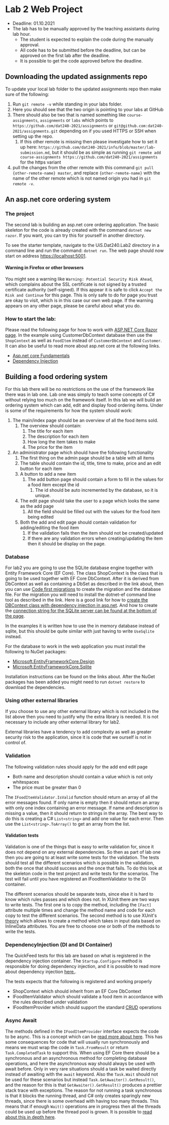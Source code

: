 # Lab 2 Web Project

* Deadline: 01.10.2021
* The lab has to be manually approved by the teaching assistants during lab hour.
  * The student is expected to explain the code during the manually approval.
  * All code has to be submitted before the deadline, but can be approved on the first lab after the deadline.
  * It is possible to get the code approved before the deadline.

## Downloading the updated assignments repo

To update your local lab folder to the updated assignments repo then make sure of the following:

1. Run `git remote -v` while standing in your labs folder.
2. Here you should see that the two origin is pointing to your labs at GitHub
3. There should also be two that is named something like `course-assignments`, `assignments` or `labs` which points to `https://github.com/dat240-2021/assignments` or `git@github.com:dat240-2021/assignments.git` depending on if you used HTTPS or SSH when setting up the repo.
   1. If this other remote is missing then please investigate how to set it up here: `https://github.com/dat240-2021/info/blob/master/lab-submission.md`, but it should be as simple as running `git remote add course-assignments https://github.com/dat240-2021/assignments` for the https variant
4. pull the changes from the other remote with this command `git pull {other-remote-name} master`, and replace `{other-remote-name}` with the name of the other remote which is not named origin you had in `git remote -v`.

## An asp.net core ordering system

### The project

The second lab is building an asp.net core ordering application. The basic skeleton for the code is already created with the command `dotnet new razor`. If you want, you can try this for yourself in another directory. 

To see the starter template, navigate to the UiS.Dat240.Lab2 directory in a command line and run the command: `dotnet run`. The web page should now start on address [https://localhost:5001](https://localhost:5001). 

#### Warning in Firefox or other browsers

You might see a warning like `Warning: Potential Security Risk Ahead`, which complains about the SSL certificate is not signed by a trusted certificate authority (self-signed). If this appear it is safe to click `Accept the Risk and Continue` for this page. This is only safe to do for page you trust are okay to visit, which is in this case our own web page. If the warning appears on any other page, please be careful about what you do.

### How to start the lab:

Please read the following page for how to work with [ASP.NET Core Razor page](https://docs.microsoft.com/en-us/aspnet/core/razor-pages/?view=aspnetcore-5.0&tabs=visual-studio). In the example using CustomerDbContext database then use the `ShopContext` as well as `FoodItem` instead of `CustomerDbContext` and `Customer`. It can also be useful to read more about asp.net core at the following links.

* [Asp.net core Fundamentals](https://docs.microsoft.com/en-us/aspnet/core/fundamentals/?view=aspnetcore-5.0&tabs=windows)
* [Dependency Injection](https://docs.microsoft.com/en-us/aspnet/core/fundamentals/dependency-injection?view=aspnetcore-5.0)

## Building a food ordering system

For this lab there will be no restrictions on the use of the framework like there was in lab one. Lab one was simply to teach some concepts of C# without relying too much on the framework itself. In this lab we will build an ordering system which can add, edit and display food ordering items. Under is some of the requirements for how the system should work:

1. The main/index page should be an overview of all the food items sold.
   1. The overview should contain:
      1. The title for each item
      2. The description for each item
      3. How long the item takes to make
      4. The price for the item
2. An administrator page which should have the following functionality
   1. The first thing on the admin page should be a table with all items
   2. The table should contain the id, title, time to make, price and an edit button for each item
   3. A button to add a new item
      1. The add button page should contain a form to fill in the values for a food item except the id
         1. The id should be auto incremented by the database, so it is unique.
   4. The edit page should take the user to a page which looks the same as the add page
      1. All the field should be filled out with the values for the food item being edited
   5. Both the add and edit page should contain validation for adding/editing the food item
      1. If the validation fails then the item should not be created/updated
      2. If there are any validation errors when creating/updating the item then it should be display on the page.

### Database

For lab2 you are going to use the SQLite database engine together with Entity Framework Core (EF Core). The class ShopContext is the class that is going to be used together with EF Core DbContext. After it is derived from DbContext as well as containing a DbSet as described in the link about, then you can use [Code first migrations](https://docs.microsoft.com/en-us/ef/core/managing-schemas/migrations/?tabs=dotnet-core-cli) to create the migration and the database file. For the migration you will need to install the dotnet-ef command line tool as described in the link. Here is a good link for how to [create the DBContext class with dependency injection in asp.net](https://docs.microsoft.com/en-us/ef/core/dbcontext-configuration/). And how to create the [connection string for the SQLite server can be found at the bottom of the page](https://docs.microsoft.com/en-us/dotnet/standard/data/sqlite/connection-strings). 

In the examples it is written how to use the in memory database instead of sqlite, but this should be quite similar with just having to write `UseSqlite` instead.

For the database to work in the web application you must install the following to NuGet packages:

* [Microsoft.EntityFrameworkCore.Design](https://www.nuget.org/packages/Microsoft.EntityFrameworkCore.Design/)
* [Microsoft.EntityFrameworkCore.Sqlite](https://www.nuget.org/packages/Microsoft.EntityFrameworkCore.Sqlite/)

Installation instructions can be found on the links about. After the NuGet packages has been added you might need to run `dotnet restore` to download the dependencies.

### Using other external libraries

If you choose to use any other external library which is not included in the list above then you need to justify why the extra library is needed. It is not necessary to include any other external library for lab2. 

External libraries have a tendency to add complexity as well as greater security risk to the application, since it is code that we ourself is not in control of.

### Validation

The following validation rules should apply for the add end edit page
* Both name and description should contain a value which is not only whitespaces
* The price must be greater than 0

The `IFoodItemValidator.IsValid` function should return an array of all the error messages found. If only name is empty then it should return an array with only one index containing an error message. If name and description is missing a value, then it should return to strings in the array. The best way to do this is creating a C# `List<string>` and add one value for each error. Then use the `List<string>.ToArray()` to get an array from the list.

#### Validation tests

Validation is one of the things that is easy to write validation for, since it does not depend on any external dependencies. So then as part of lab one then you are going to at least write some tests for the validation. 
The tests should test all the different scenarios which is possible in the validation, both the once that should success and the once that fails. To do this look at the skeleton code in the test project and write tests for the scenarios. The test will fail until you have registered an IFoodItemValidator to the DI container.

The different scenarios should be separate tests, since else it is hard to know which rules passes and which does not. In XUnit there are two ways to write tests. The first one is to copy the method, including the `[Fact]` attribute multiple times and change the method name and code for each copy to test the different scenarios. The second method is to use XUnit's [theory](https://xunit.net/docs/getting-started/netfx/visual-studio#write-first-theory) which allows to create a method which takes in input data based on InlineData attributes. You are free to choose one or both of the methods to write the tests.

### DependencyInjection (DI and DI Container)

The QuickFeed tests for this lab are based on what is registered in the dependency injection container. The `Startup.Configure` method is responsible for doing dependency injection, and it is possible to read more about dependency injection [here.](https://docs.microsoft.com/en-us/aspnet/core/fundamentals/dependency-injection?view=aspnetcore-5.0).

The tests expects that the following is registered and working properly

* ShopContext which should inherit from an EF Core DbContext
* IFoodItemValidator which should validate a food item in accordance with the rules described under validation
* IFoodItemProvider which should support the standard [CRUD](https://en.wikipedia.org/wiki/Create,_read,_update_and_delete) operations

### Async Await

The methods defined in the `IFoodItemProvider` interface expects the code to be async. This is a concept which can be [read more about here](https://docs.microsoft.com/en-us/dotnet/csharp/programming-guide/concepts/async/). This has some consequences for code that will usually run synchronously and means we must wrap the code in `Task.FromResult` or return `Task.CompletedTask` to support this. When using EF Core there should be a synchronous and an asynchronous method for completing database operations, and here the asynchronous way should always be used with await before. 
Only in very rare situations should a task be waited directly instead of awaiting with the `await` keyword. Also the `Task.Wait` should not be used for these scenarios but instead `Task.GetAwaiter().GetResult()`, and the reason for this is that `GetAwaiter().GetResult()` produces a prettier stack trace with exceptions. The reason for not running a task synchronous is that it blocks the running thread, and C# only creates sparingly new threads, since there is some overhead with having too many threads. This means that if enough `Wait()` operations are in progress then all the threads could be used up before the thread pool is grown. It is possible to [read about this in depth here](https://docs.microsoft.com/nb-no/archive/blogs/vancem/diagnosing-net-core-threadpool-starvation-with-perfview-why-my-service-is-not-saturating-all-cores-or-seems-to-stall?WT.mc_id=DT-MVP-5003325).
